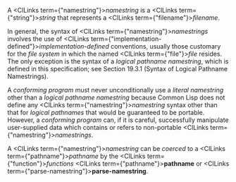  



A <ClLinks  term={"namestring"}><i>namestring</i></ClLinks> is a <ClLinks  term={"string"}><i>string</i></ClLinks> that represents a <ClLinks  term={"filename"}><i>filename</i></ClLinks>. 



In general, the syntax of <ClLinks  term={"namestring"}><i>namestrings</i></ClLinks> involves the use of <ClLinks  term={"implementation-defined"}><i>implementation-defined</i></ClLinks> conventions, usually those customary for the *file system* in which the named <ClLinks  term={"file"}><i>file</i></ClLinks> resides. The only exception is the syntax of a *logical pathname namestring*, which is defined in this specification; see Section 19.3.1 (Syntax of Logical Pathname Namestrings). 



A *conforming program* must never unconditionally use a *literal namestring* other than a *logical pathname namestring* because Common Lisp does not define any <ClLinks  term={"namestring"}><i>namestring</i></ClLinks> syntax other than that for *logical pathnames* that would be guaranteed to be portable. However, a *conforming program* can, if it is careful, successfully manipulate user-supplied data which contains or refers to non-portable <ClLinks  term={"namestring"}><i>namestrings</i></ClLinks>. 



A <ClLinks  term={"namestring"}><i>namestring</i></ClLinks> can be *coerced* to a <ClLinks  term={"pathname"}><i>pathname</i></ClLinks> by the <ClLinks  term={"function"}><i>functions</i></ClLinks> <ClLinks  term={"pathname"}><b>pathname</b></ClLinks> or <ClLinks  term={"parse-namestring"}><b>parse-namestring</b></ClLinks>.
 